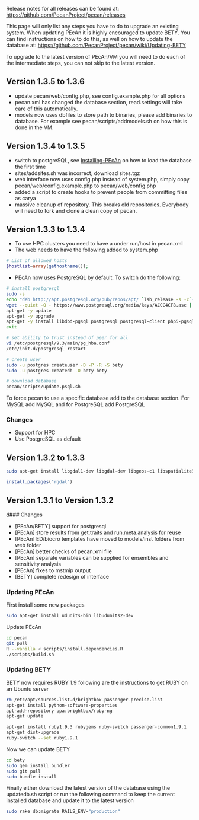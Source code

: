Release notes for all releases can be found at: https://github.com/PecanProject/pecan/releases

This page will only list any steps you have to do to upgrade an existing system. When updating PEcAn it is highly encouraged to update BETY. You can find instructions on how to do this, as well on how to update the database at: https://github.com/PecanProject/pecan/wiki/Updating-BETY

To upgrade to the latest version of PEcAn/VM you will need to do each of the intermediate steps, you can not skip to the latest version.

## Version 1.3.5 to 1.3.6

- update pecan/web/config.php, see config.example.php for all options
- pecan.xml has changed the database section, read.settings will take care of this automatically.
- models now uses dbfiles to store path to binaries, please add binaries to database. For example see pecan/scripts/addmodels.sh on how this is done in the VM.

## Version 1.3.4 to 1.3.5

- switch to postgreSQL, see [Installing-PEcAn](Installing-PEcAn) on how to load the database the first time
- sites/addsites.sh was incorrect, download sites.tgz
- web interface now uses config.php instead of system.php, simply copy pecan/web/config.example.php to pecan/web/config.php
- added a script to create hooks to prevent people from committing files as carya
- massive cleanup of repository. This breaks old repositories. Everybody will need to fork and clone a clean copy of pecan.

## Version 1.3.3 to 1.3.4

- To use HPC clusters you need to have a <qsub/> under run/host in pecan.xml
- The web needs to have the following added to system.php
```php
# List of allowed hosts
$hostlist=array(gethostname());
```

- PEcAn now uses PostgreSQL by default. To switch do the following:
```bash
# install postgresql
sudo -s
echo "deb http://apt.postgresql.org/pub/repos/apt/ `lsb_release -s -c`-pgdg main" > /etc/apt/sources.list.d/pgdg.list
wget --quiet -O - https://www.postgresql.org/media/keys/ACCC4CF8.asc | apt-key add -
apt-get -y update
apt-get -y upgrade
apt-get -y install libdbd-pgsql postgresql postgresql-client php5-pgsql libpq-dev 
exit

# set ability to trust instead of peer for all
vi /etc/postgresql/9.3/main/pg_hba.conf 
/etc/init.d/postgresql restart

# create user
sudo -u postgres createuser -D -P -R -S bety
sudo -u postgres createdb -O bety bety 

# download database
pecan/scripts/update.psql.sh 
```

To force pecan to use a specific database add <driver> to the database section. For MySQL add <driver>MySQL</driver> and for PostgreSQL add <driver>PostgreSQL</driver>

### Changes

* Support for HPC
* Use PostgreSQL as default

## Version 1.3.2 to 1.3.3 

```bash
sudo apt-get install libgdal1-dev libgdal-dev libgeos-c1 libspatialite3
```

```r
install.packages("rgdal")
```

## Version 1.3.1 to Version 1.3.2

d### Changes

* [PEcAn/BETY] support for postgresql
* [PEcAn] store results from get.traits and run.meta.analysis for reuse
* [PEcAn] ED/biocro templates have moved to models/inst folders from web folder
* [PEcAn] better checks of pecan.xml file
* [PEcAn] separate variables can be supplied for ensembles and sensitivity analysis
* [PEcAn] fixes to mstmip output
* [BETY] complete redesign of interface

### Updating PEcAn

First install some new packages
```bash
sudo apt-get install udunits-bin libudunits2-dev
```

Update PEcAn
```bash
cd pecan
git pull
R --vanilla < scripts/install.dependencies.R
./scripts/build.sh
```

### Updating BETY

BETY now requires RUBY 1.9 following are the instructions to get RUBY on an Ubuntu server
```bash
rm /etc/apt/sources.list.d/brightbox-passenger-precise.list 
apt-get install python-software-properties
apt-add-repository ppa:brightbox/ruby-ng
apt-get update

apt-get install ruby1.9.3 rubygems ruby-switch passenger-common1.9.1
apt-get dist-upgrade
ruby-switch --set ruby1.9.1
```

Now we can update BETY
```bash
cd bety
sudo gem install bundler
sudo git pull
sudo bundle install
```

Finally either download the latest version of the database using the updatedb.sh script or run the following command to keep the current installed database and update it to the latest version
```bash
sudo rake db:migrate RAILS_ENV="production"
```